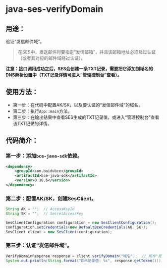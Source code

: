 # java-ses-verifyDomain

## 用途：

验证“发信邮件域”。

> 在SES中，发送邮件时要指定“发信邮箱”，并且该邮箱地址必须经过认证（或者其对应的邮件域经过认证）。

**注意：接口调用成功之后，SES会创建一条TXT记录，需要把它添加到域名的DNS解析设置中（TXT记录详情可进入“管理控制台”查看）。**

## 使用方法：

* 第一步：在代码中配置AK/SK，以及要认证的“发信邮件域”的域名。
* 第二步：执行`App::main`方法。
* 第三步：在输出结果中查看SES生成的TXT记录值，或进入“管理控制台”查看该TXT记录的详情。

## 代码简介：

### 第一步：添加`bce-java-sdk`依赖。

```xml
<dependency>
    <groupId>com.baidubce</groupId>
    <artifactId>bce-java-sdk</artifactId>
    <version>0.10.6</version>
</dependency>
```

### 第二步：配置AK/SK，创建SesClient。

```java
String AK = "";  // AccessKeyId
String SK = "";  // SecretAccessKey

SesClientConfiguration configuration = new SesClientConfiguration();
configuration.setCredentials(new DefaultBceCredentials(AK, SK));
SesClient client = new SesClient(configuration);
```

### 第三步：认证“发信邮件域”。

```java
VerifyDomainResponse response = client.verifyDomain("域名");  // 用作"发信邮件域"的域名, 如: abc.com
System.out.println(String.format("DNS记录值: %s", response.getToken()));
```